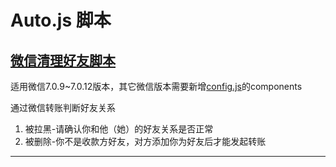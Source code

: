 # Auto.js 脚本

## [微信清理好友脚本](./clear_friends/README.md)

适用微信7.0.9~7.0.12版本，其它微信版本需要新增[config.js](./clear_friends/config.js)的components

通过微信转账判断好友关系
1. 被拉黑-请确认你和他（她）的好友关系是否正常
2. 被删除-你不是收款方好友，对方添加你为好友后才能发起转账
---------------------------------------------------------
